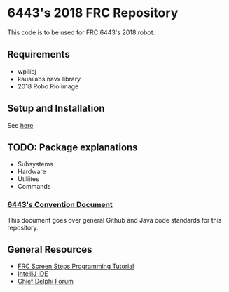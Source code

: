 # 6443's 2018 FRC Repository #
This code is to be used for FRC 6443's 2018 robot.
## Requirements ##
* wpilibj 
* kauailabs navx library
* 2018 Robo Rio image
## Setup and Installation ##
See [here](https://github.com/LibertyRobotics/FRC_2018/wiki/Setting-up-the-Programming-Environment)
## TODO: Package explanations ##
* Subsystems 
* Hardware
* Utiliites 
* Commands

### [6443's Convention Document](https://github.com/LibertyRobotics/FRC_2018/wiki/Conventions)
This document goes over general Github and Java code standards for this repository.
## General Resources
* [FRC Screen Steps Programming Tutorial](https://wpilib.screenstepslive.com/s/currentCS/m/java)
* [IntelliJ IDE](https://www.jetbrains.com/idea/)
* [Chief Delphi Forum](https://www.chiefdelphi.com/forums/portal.php)


